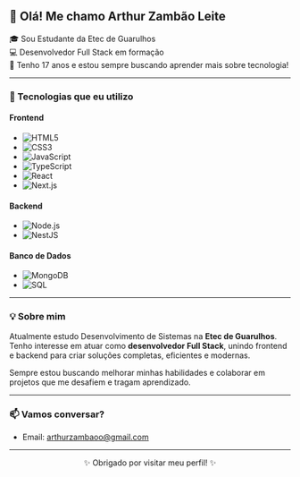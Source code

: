## 👋 Olá! Me chamo Arthur Zambão Leite

🎓 Sou Estudante da Etec de Guarulhos  
💻 Desenvolvedor Full Stack em formação  
📅 Tenho 17 anos e estou sempre buscando aprender mais sobre tecnologia!

---

### 🚀 Tecnologias que eu utilizo

#### Frontend
- ![HTML5](https://img.shields.io/badge/HTML5-E34F26?style=flat&logo=html5&logoColor=white)
- ![CSS3](https://img.shields.io/badge/CSS3-1572B6?style=flat&logo=css3&logoColor=white)
- ![JavaScript](https://img.shields.io/badge/JavaScript-F7DF1E?style=flat&logo=javascript&logoColor=black)
- ![TypeScript](https://img.shields.io/badge/TypeScript-3178C6?style=flat&logo=typescript&logoColor=white)
- ![React](https://img.shields.io/badge/React-20232A?style=flat&logo=react&logoColor=61DAFB)
- ![Next.js](https://img.shields.io/badge/Next.js-000000?style=flat&logo=next.js&logoColor=white)

#### Backend
- ![Node.js](https://img.shields.io/badge/Node.js-339933?style=flat&logo=node.js&logoColor=white)
- ![NestJS](https://img.shields.io/badge/NestJS-E0234E?style=flat&logo=nestjs&logoColor=white)

#### Banco de Dados
- ![MongoDB](https://img.shields.io/badge/MongoDB-47A248?style=flat&logo=mongodb&logoColor=white)
- ![SQL](https://img.shields.io/badge/SQL-4479A1?style=flat&logo=mysql&logoColor=white)

---

### 💡 Sobre mim

Atualmente estudo Desenvolvimento de Sistemas na **Etec de Guarulhos**.  
Tenho interesse em atuar como **desenvolvedor Full Stack**, unindo frontend e backend para criar soluções completas, eficientes e modernas.

Sempre estou buscando melhorar minhas habilidades e colaborar em projetos que me desafiem e tragam aprendizado.

---

### 📫 Vamos conversar?

- Email: arthurzambaoo@gmail.com

---

<div align="center">
  ✨ Obrigado por visitar meu perfil! ✨
</div>
